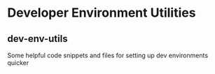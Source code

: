 # Developer Environment Utilities
## dev-env-utils

Some helpful code snippets and files for setting up dev environments quicker
